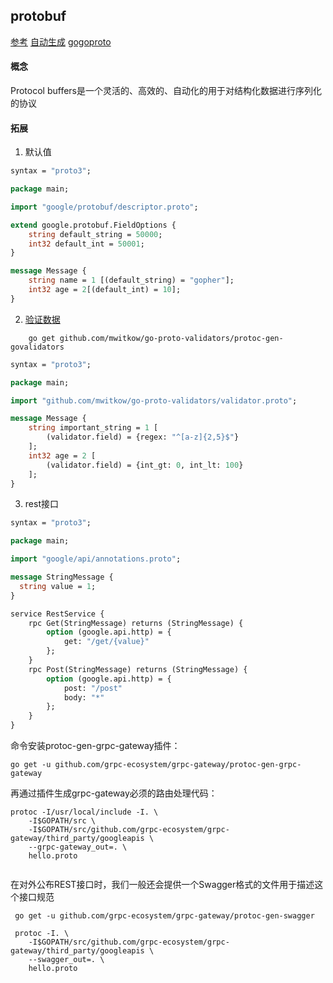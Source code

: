 ## protobuf

[参考](https://github.com/chai2010/advanced-go-programming-book/blob/master/ch4-rpc/ch4-06-grpc-ext.md)
[自动生成](https://github.com/izumin5210/grapi)
[gogoproto](https://segmentfault.com/a/1190000009277748)

#### 概念

Protocol buffers是一个灵活的、高效的、自动化的用于对结构化数据进行序列化的协议

#### 拓展

1. 默认值

```proto
syntax = "proto3";

package main;

import "google/protobuf/descriptor.proto";

extend google.protobuf.FieldOptions {
	string default_string = 50000;
	int32 default_int = 50001;
}

message Message {
	string name = 1 [(default_string) = "gopher"];
	int32 age = 2[(default_int) = 10];
}
```

2. [验证数据](https://github.com/mwitkow/go-proto-validators)

```shell
    go get github.com/mwitkow/go-proto-validators/protoc-gen-govalidators
```

```proto
syntax = "proto3";

package main;

import "github.com/mwitkow/go-proto-validators/validator.proto";

message Message {
	string important_string = 1 [
		(validator.field) = {regex: "^[a-z]{2,5}$"}
	];
	int32 age = 2 [
		(validator.field) = {int_gt: 0, int_lt: 100}
	];
}

```

3. rest接口

```proto
syntax = "proto3";

package main;

import "google/api/annotations.proto";

message StringMessage {
  string value = 1;
}

service RestService {
	rpc Get(StringMessage) returns (StringMessage) {
		option (google.api.http) = {
			get: "/get/{value}"
		};
	}
	rpc Post(StringMessage) returns (StringMessage) {
		option (google.api.http) = {
			post: "/post"
			body: "*"
		};
	}
}

```

命令安装protoc-gen-grpc-gateway插件：

```shell
go get -u github.com/grpc-ecosystem/grpc-gateway/protoc-gen-grpc-gateway

```
再通过插件生成grpc-gateway必须的路由处理代码：

```shell
protoc -I/usr/local/include -I. \
	-I$GOPATH/src \
	-I$GOPATH/src/github.com/grpc-ecosystem/grpc-gateway/third_party/googleapis \
	--grpc-gateway_out=. \
	hello.proto
	
```
在对外公布REST接口时，我们一般还会提供一个Swagger格式的文件用于描述这个接口规范

```shell
 go get -u github.com/grpc-ecosystem/grpc-gateway/protoc-gen-swagger

 protoc -I. \
	-I$GOPATH/src/github.com/grpc-ecosystem/grpc-gateway/third_party/googleapis \
	--swagger_out=. \
	hello.proto
	
```